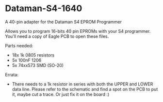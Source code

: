 # Dataman-S4-1640
A 40-pin adapter for the Dataman S4 EPROM Programmer 

Allows you to program 16-bits 40 pin EPROMs with your S4 programmer. You'll need a copy of Eagle PCB to open these files.

Parts needed: 
- 18x 1k 0805 resistors
- 5x 100nF 1206
- 5x 74xx573 SMD (SO-20)

Errata:
- There needs to a 1k resistor in series with both the UPPER and LOWER data line. Please refer to the schematic and find a spot on the PCB to put it, maybe cut a trace. Or just fix it on the board :)
